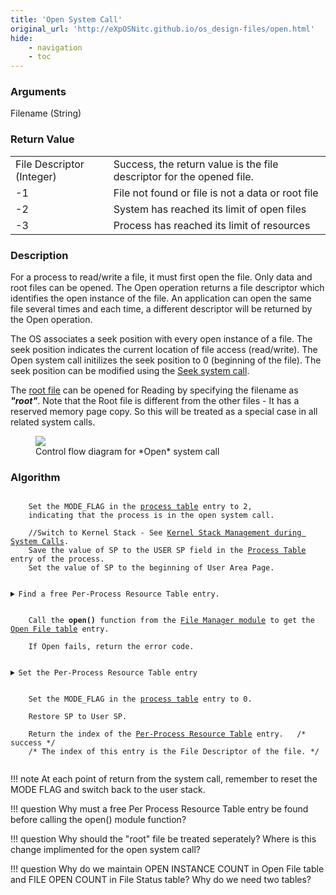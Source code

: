 ```yaml
---
title: 'Open System Call'
original_url: 'http://eXpOSNitc.github.io/os_design-files/open.html'
hide:
    - navigation
    - toc
---
```


### Arguments
Filename (String) 


### Return Value

|  |  |
| --- | --- |
| File Descriptor (Integer) | Success, the return value is the file descriptor for the opened file.  |
| -1 | File not found or file is not a data or root file |
| -2 | System has reached its limit of open files |
| -3 | Process has reached its limit of resources |


### Description
For a process to read/write a file, it must first open the file. Only data and root files can be opened. The Open operation returns a file descriptor which identifies the open instance of the file. An application can open the same file several times and each time, a different descriptor will be returned by the Open operation. 

The OS associates a seek position with every open instance of a file. The seek position indicates the current location of file access (read/write). The Open system call initilizes the seek position to 0 (beginning of the file). The seek position can be modified using the [Seek system call](seek.html).


The [root file](disk_ds.html#root_file) can be opened for Reading by specifying the filename as  ***"root"***. Note that the Root file is different from the other files - It has a reserved memory page copy. So this will be treated as a special case in all related system calls. 


   
<figure>
	<img src="https://exposnitc.github.io/img/roadmap/open.png">
	<figcaption>Control flow diagram for *Open* system call</figcaption>
</figure>

  
  

### Algorithm

<pre><code>
	Set the MODE_FLAG in the <a href="process_table.html" target="_blank">process table</a> entry to 2, 
	indicating that the process is in the open system call.

	//Switch to Kernel Stack - See <a href="stack_smcall.html" target="_blank">Kernel Stack Management during System Calls</a>. 
	Save the value of SP to the USER SP field in the <a href="process_table.html" target="_blank">Process Table</a> entry of the process.
	Set the value of SP to the beginning of User Area Page.

 	<details class="code-accordion"><summary>Find a free Per-Process Resource Table entry.</summary>
                Find the PID of the current process from the <a href="./mem_ds.html#ss_table" target="_blank">System Status Table</a>.
                Find the User Area page number from the <a href="process_table.html" target="_blank">Process Table </a>entry.
                The  <a href="../os_design-files/process_table.html#per_process_table" target="_blank">Per-Process Resource Table</a> is located at the  <a href="../support-tools/constants/" target="_blank">RESOURCE_TABLE_OFFSET</a> from the base of the <a href="./process_table.html#user_area" target="_blank"> User Area Page </a>.              
		Find a free <a href="process_table.html#per_process_table" target="_blank">Resource Table</a> entry.&nbsp;&nbsp;
		If there is no free entry, return -3.  </details>
 
	Call the <b>open()</b> function from the <a href="../os_modules/Module_3.html" target="_blank">File Manager module</a> to get the <a href="../os_design-files/mem_ds.html#file_table" target="_blank">Open File table</a> entry.
		
	If Open fails, return the error code.

 	<details class="code-accordion"><summary>Set the Per-Process Resource Table entry</summary>
		Set the Resource Identifier field to <a href="../support-tools/constants/" target="_blank">FILE </a>. 
		Set the Open File Table index field to the free Open File Table entry found.	     </details>

	Set the MODE_FLAG in the <a href="process_table.html" target="_blank">process table</a> entry to 0.

	Restore SP to User SP.

	Return the index of the <a href="process_table.html#per_process_table" target="_blank">Per-Process Resource Table</a> entry. &nbsp;&nbsp;/* success */
	/* The index of this entry is the File Descriptor of the file. */

</code></pre> 


!!! note
	At each point of return from the system call, remember to reset the MODE FLAG and switch back to the user stack.
  

!!! question
	Why must a free Per Process Resource Table entry be found before calling the open() module function?

!!! question
	Why should the "root" file be treated seperately? Where is this change implimented for the open system call?


!!! question 
	Why do we maintain OPEN INSTANCE COUNT in Open File table and FILE OPEN COUNT in File Status table? Why do we need two tables?













































